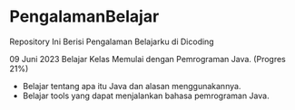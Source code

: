 # PengalamanBelajar
Repository Ini Berisi Pengalaman Belajarku di Dicoding

09 Juni 2023
Belajar Kelas Memulai dengan Pemrograman Java. (Progres 21%)
  * Belajar tentang apa itu Java dan alasan menggunakannya.
  * Belajar tools yang dapat menjalankan bahasa pemrograman Java.
